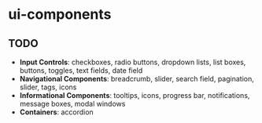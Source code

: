 # ui-components

## TODO
 * __Input Controls__: checkboxes, radio buttons, dropdown lists, list boxes, buttons, toggles, text fields, date field
 * __Navigational Components__: breadcrumb, slider, search field, pagination, slider, tags, icons
 * __Informational Components__: tooltips, icons, progress bar, notifications, message boxes, modal windows
 * __Containers__: accordion
